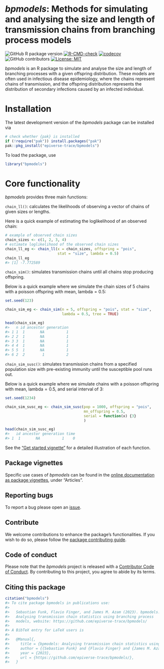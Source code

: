 
# *bpmodels*: Methods for simulating and analysing the size and length of transmission chains from branching process models

<!-- badges: start -->

![GitHub R package
version](https://img.shields.io/github/r-package/v/epiverse-trace/bpmodels)
[![R-CMD-check](https://github.com/epiverse-trace/bpmodels/actions/workflows/R-CMD-check.yaml/badge.svg)](https://github.com/epiverse-trace/bpmodels/actions/workflows/R-CMD-check.yaml)
[![codecov](https://codecov.io/github/epiverse-trace/bpmodels/branch/main/graph/badge.svg)](https://app.codecov.io/github/epiverse-trace/bpmodels)
![GitHub
contributors](https://img.shields.io/github/contributors/epiverse-trace/bpmodels)
[![License:
MIT](https://img.shields.io/badge/License-MIT-yellow.svg)](https://opensource.org/license/MIT/)
<!-- badges: end -->

*bpmodels* is an R package to simulate and analyse the size and length
of branching processes with a given offspring distribution. These models
are often used in infectious disease epidemiology, where the chains
represent chains of transmission, and the offspring distribution
represents the distribution of secondary infections caused by an
infected individual.

# Installation

The latest development version of the *bpmodels* package can be
installed via

``` r
# check whether {pak} is installed
if (!require("pak")) install.packages("pak")
pak::pkg_install("epiverse-trace/bpmodels")
```

To load the package, use

``` r
library("bpmodels")
```

# Core functionality

*bpmodels* provides three main functions:

`chain_ll()`: calculates the likelihoods of observing a vector of chains
of given sizes or lengths.

Here is a quick example of estimating the loglikelihood of an observed
chain:

``` r
# example of observed chain sizes
chain_sizes <- c(1, 2, 3, 4) 
# estimate loglikelihood of the observed chain sizes
chain_ll_eg <- chain_ll(x = chain_sizes, offspring = "pois", 
                        stat = "size", lambda = 0.5)
chain_ll_eg
#> [1] -7.772589
```

`chain_sim()`: simulates transmission chains until all chains stop
producing offspring.

Below is a quick example where we simulate the chain sizes of $5$ chains
with a poisson offspring with mean, $\text{lambda} = 0.5$:

``` r
set.seed(123)

chain_sim_eg <- chain_sim(n = 5, offspring = "pois", stat = "size", 
                          lambda = 0.5, tree = TRUE)

head(chain_sim_eg)
#>   n id ancestor generation
#> 1 1  1       NA          1
#> 2 2  1       NA          1
#> 3 3  1       NA          1
#> 4 4  1       NA          1
#> 5 5  1       NA          1
#> 6 2  2        1          2
```

`chain_sim_susc()`: simulates transmission chains from a specified
population size with pre-existing immunity until the susceptible pool
runs out.

Below is a quick example where we simulate chains with a poisson
offspring with mean, $\text{lambda} = 0.5$, and serial interval of $3$:

``` r
set.seed(1234)

chain_sim_susc_eg <- chain_sim_susc(pop = 1000, offspring = "pois",
                                    mn_offspring = 0.5,
                                    serial = function(x) {3}
                                    )

head(chain_sim_susc_eg)
#>   id ancestor generation time
#> 1  1       NA          1    0
```

See the [“Get started
vignette”](https://epiverse-trace.github.io/bpmodels/articles/bpmodels.html)
for a detailed illustration of each function.

## Package vignettes

Specific use cases of *bpmodels* can be found in the [online
documentation as package
vignettes](https://epiverse-trace.github.io/bpmodels/), under
“Articles”.

## Reporting bugs

To report a bug please open an
[issue](https://github.com/epiverse-trace/bpmodels/issues/new/choose).

## Contribute

We welcome contributions to enhance the package’s functionalities. If
you wish to do so, please follow the [package contributing
guide](https://github.com/epiverse-trace/bpmodels/blob/main/.github/CONTRIBUTING.md).

## Code of conduct

Please note that the *bpmodels* project is released with a [Contributor
Code of
Conduct](https://github.com/epiverse-trace/.github/blob/main/CODE_OF_CONDUCT.md).
By contributing to this project, you agree to abide by its terms.

## Citing this package

``` r
citation("bpmodels")
#> To cite package bpmodels in publications use:
#> 
#>   Sebastian Funk, Flavio Finger, and James M. Azam (2023). bpmodels:
#>   Analysing transmission chain statistics using branching process
#>   models, website: https://github.com/epiverse-trace/bpmodels/
#> 
#> A BibTeX entry for LaTeX users is
#> 
#>   @Manual{,
#>     title = {bpmodels: Analysing transmission chain statistics using branching process models},
#>     author = {{Sebastian Funk} and {Flavio Finger} and {James M. Azam}},
#>     year = {2023},
#>     url = {https://github.com/epiverse-trace/bpmodels/},
#>   }
```
